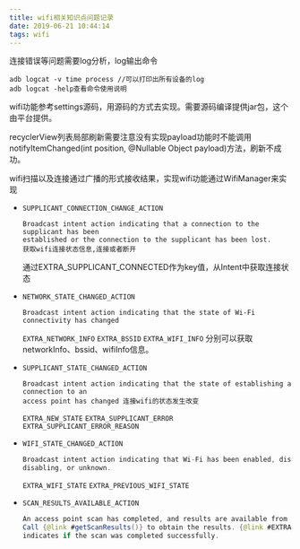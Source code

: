 ```yaml
---
title: wifi相关知识点问题记录
date: 2019-06-21 10:44:14
tags: wifi
---
```


连接错误等问题需要log分析，log输出命令

```shell
adb logcat -v time process //可以打印出所有设备的log
adb logcat -help查看命令使用说明
```

wifi功能参考settings源码，用源码的方式去实现。需要源码编译提供jar包，这个由平台提供。

recyclerView列表局部刷新需要注意没有实现payload功能时不能调用notifyItemChanged(int position, @Nullable Object payload)方法，刷新不成功。

wifi扫描以及连接通过广播的形式接收结果，实现wifi功能通过WifiManager来实现

* `SUPPLICANT_CONNECTION_CHANGE_ACTION `

  ```
  Broadcast intent action indicating that a connection to the supplicant has been 
  established or the connection to the supplicant has been lost. 
  获取wifi连接状态信息,连接或者断开
  ```

  通过EXTRA_SUPPLICANT_CONNECTED作为key值，从Intent中获取连接状态

* `NETWORK_STATE_CHANGED_ACTION`

  ```
  Broadcast intent action indicating that the state of Wi-Fi connectivity has changed
  ```

   `EXTRA_NETWORK_INFO` `EXTRA_BSSID` `EXTRA_WIFI_INFO` 分别可以获取networkInfo、bssid、wifiInfo信息。

* `SUPPLICANT_STATE_CHANGED_ACTION`

  ```
  Broadcast intent action indicating that the state of establishing a connection to an
  access point has changed 连接wifi的状态发生改变
  ```

  `EXTRA_NEW_STATE` `EXTRA_SUPPLICANT_ERROR` `EXTRA_SUPPLICANT_ERROR_REASON`

* `WIFI_STATE_CHANGED_ACTION`

  ```Java
  Broadcast intent action indicating that Wi-Fi has been enabled, disabled, enabling, 
  disabling, or unknown.
  ```

  `EXTRA_WIFI_STATE` `EXTRA_PREVIOUS_WIFI_STATE`

* `SCAN_RESULTS_AVAILABLE_ACTION`

  ```java
  An access point scan has completed, and results are available from the supplicant.
  Call {@link #getScanResults()} to obtain the results. {@link #EXTRA_RESULTS_UPDATED}
  indicates if the scan was completed successfully.
  ```